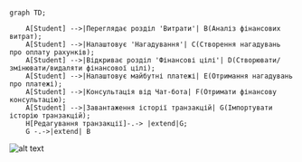 ```mermaid

graph TD;

    A[Student] -->|Переглядає розділ 'Витрати'| B(Аналіз фінансових витрат);
    A[Student] -->|Налаштовує 'Нагадування'| C(Створення нагадувань про оплату рахунків);
    A[Student] -->|Відкриває розділ 'Фінансові цілі'| D(Створювати/змінювати/видаляти фінансової цілі);
    A[Student] -->|Налаштовує майбутні платежі| E(Отримання нагадувань про платежі);
    A[Student] -->|Консультація від Чат-бота| F(Отримати фінансову консультацію);
    A[Student] -->|Завантаження історії транзакцій| G(Імпортувати історію транзакцій);
    H[Редагування транзакції]-.-> |extend|G;
    G -.->|extend| B

```
![alt text](https://cdn.discordapp.com/attachments/1354179789069750412/1357279791702736966/image.png?ex=67efa0cf&is=67ee4f4f&hm=59c772984cfe97acfebf38f6a802572c90f3c017bb19832de37d6f13057a7c92&)
